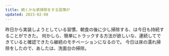```yaml
---
title: 続くかな家掃除をする習慣が
updated: 2023-02-08
---
```


昨日から実装しようとしている習慣、朝食の後に少し掃除する、は今日も持続することができた。
何かしら、簡単にトラックする方法が欲しいな、連続してできていると確認できたら継続のモチベーションになるので。
今日は床の濡れ掃除をしたので、あしたは、洗面台の掃除。
